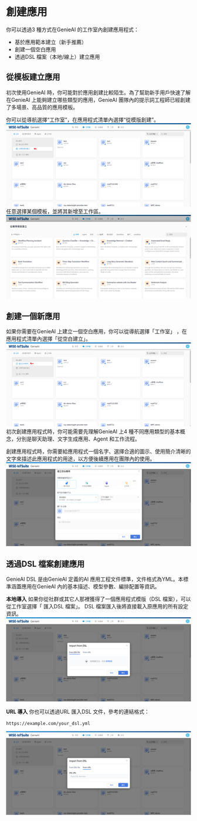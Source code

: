# 創建應用 
你可以透過3 種方式在GenieAI 的工作室內創建應用程式：
- 基於應用範本建立（新手推薦）
- 創建一個空白應用
- 透過DSL 檔案（本地/線上）建立應用

## 從模板建立應用
初次使用GenieAI 時，你可能對於應用創建比較陌生。為了幫助新手用戶快速了解在GenieAI 上能夠建立哪些類型的應用，GenieAI 團隊內的提示詞工程師已經創建了多場景、高品質的應用模板。

你可以從導航選擇“工作室”，在應用程式清單內選擇“從模版創建”。
![從模板建立應用](/建構/images/從模板建立應用.png)
任意選擇某個模板，並將其新增至工作區。
![任意選擇某個模板](/建構/images/任意選擇某個模板.png)

## 創建一個新應用
如果你需要在GenieAI 上建立一個空白應用，你可以從導航選擇「工作室」 ，在應用程式清單內選擇「從空白建立」。
![從空白建立.png](/建構/images/從空白建立.png)
初次創建應用程式時，你可能需要先理解GenieAI 上4 種不同應用類型的基本概念，分別是聊天助理、文字生成應用、Agent 和工作流程。

創建應用程式時，你需要給應用程式一個名字、選擇合適的圖示、使用簡介清晰的文字來描述此應用程式的用途，以方便後續應用在團隊內的使用。
![創建空白應用](/建構/images/創建空白應用.png)

## 透過DSL 檔案創建應用
GenieAI DSL 是由GenieAI 定義的AI 應用工程文件標準，文件格式為YML。本標準涵蓋應用在GenieAI 內的基本描述、模型參數、編排配置等資訊。

**本地導入**
如果你從社群或其它人那裡獲得了一個應用程式模版（DSL 檔案），可以從工作室選擇「 匯入DSL 檔案」。 DSL 檔案匯入後將直接載入原應用的所有設定資訊。
![本地導入](/建構/images/本地導入.png)

**URL 導入**
你也可以透過URL 匯入DSL 文件，參考的連結格式：
```
https://example.com/your_dsl.yml
```
![URL導入.png)](/建構/images/URL導入.png)
